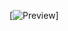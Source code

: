 [![Preview](https://github.com/creativetimofficial/public-assets/blob/master/argon-dashboard-react/dashboard-page.png?raw=true)]